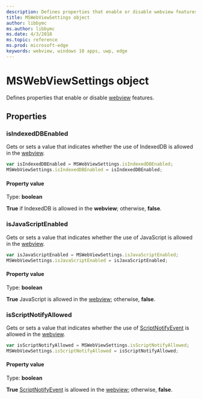 ```yaml
---
description: Defines properties that enable or disable webview features
title: MSWebViewSettings object
author: libbymc
ms.author: libbymc
ms.date: 4/3/2018
ms.topic: reference
ms.prod: microsoft-edge
keywords: webview, windows 10 apps, uwp, edge
---
```


# MSWebViewSettings object

Defines properties that enable or disable [webview](../webview.md) features.

## Properties

### isIndexedDBEnabled

Gets or sets a value that indicates whether the use of IndexedDB is allowed in the [webview](../webview.md).

```js
var isIndexedDBEnabled = MSWebViewSettings.isIndexedDBEnabled;
MSWebViewSettings.isIndexedDBEnabled = isIndexedDBEnabled;
```

#### Property value
Type: **boolean**

**True** if IndexedDB is allowed in the **webview**; otherwise, **false**. 

### isJavaScriptEnabled

Gets or sets a value that indicates whether the use of JavaScript is allowed in the [webview](../webview.md).

```js
var isJavaScriptEnabled = MSWebViewSettings.isJavaScriptEnabled;
MSWebViewSettings.isJavaScriptEnabled = isJavaScriptEnabled;
```

#### Property value
Type: **boolean**

**True** JavaScript is allowed in the [webview](../webview.md); otherwise, **false**. 

### isScriptNotifyAllowed

Gets or sets a value that indicates whether the use of [ScriptNotifyEvent](ScriptNotifyEvent.md) is allowed in the [webview](../webview.md).

```js
var isScriptNotifyAllowed = MSWebViewSettings.isScriptNotifyAllowed;
MSWebViewSettings.isScriptNotifyAllowed = isScriptNotifyAllowed;
```

#### Property value
Type: **boolean**

**True** [ScriptNotifyEvent](ScriptNotifyEvent.md) is allowed in the [webview](../webview.md); otherwise, **false**. 
